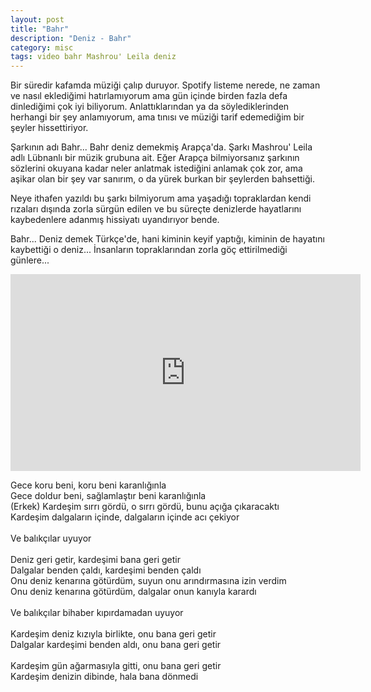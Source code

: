 ```yaml
---
layout: post
title: "Bahr"
description: "Deniz - Bahr"
category: misc
tags: video bahr Mashrou' Leila deniz
---
```


Bir süredir kafamda müziği çalıp duruyor. Spotify listeme nerede, ne zaman ve nasıl eklediğimi hatırlamıyorum ama gün içinde birden fazla defa dinlediğimi çok iyi biliyorum. Anlattıklarından ya da söylediklerinden herhangi bir şey anlamıyorum, ama tınısı ve müziği tarif edemediğim bir şeyler hissettiriyor. 


Şarkının adı Bahr... Bahr deniz demekmiş Arapça'da. Şarkı Mashrou' Leila adlı Lübnanlı bir müzik grubuna ait. Eğer Arapça bilmiyorsanız şarkının sözlerini okuyana kadar neler anlatmak istediğini anlamak çok zor, ama aşikar olan bir şey var sanırım, o da yürek burkan bir şeylerden bahsettiği.

Neye ithafen yazıldı bu şarkı bilmiyorum ama yaşadığı topraklardan kendi rızaları dışında zorla sürgün edilen ve bu süreçte denizlerde hayatlarını kaybedenlere adanmış hissiyatı uyandırıyor bende.

Bahr... Deniz demek Türkçe'de, hani kiminin keyif yaptığı, kiminin de hayatını kaybettiği o deniz... İnsanların topraklarından zorla göç ettirilmediği günlere...

<center><iframe width="560" height="315" src="https://www.youtube.com/watch?v=25ftk4-76mQ" frameborder="0" allowfullscreen></iframe></center>


Gece koru beni, koru beni karanlığınla <br/>
Gece doldur beni, sağlamlaştır beni karanlığınla <br/>
(Erkek) Kardeşim sırrı gördü, o sırrı gördü, bunu açığa çıkaracaktı <br/>
Kardeşim dalgaların içinde, dalgaların içinde acı çekiyor <br/>
<br/>
Ve balıkçılar uyuyor <br/>
<br/>
Deniz geri getir, kardeşimi bana geri getir <br/>
Dalgalar benden çaldı, kardeşimi benden çaldı <br/>
Onu deniz kenarına götürdüm, suyun onu arındırmasına izin verdim <br/>
Onu deniz kenarına götürdüm, dalgalar onun kanıyla karardı <br/>
<br/>
Ve balıkçılar bihaber kıpırdamadan uyuyor <br/>
<br/>
Kardeşim deniz kızıyla birlikte, onu bana geri getir <br/>
Dalgalar kardeşimi benden aldı, onu bana geri getir <br/>
<br/>
Kardeşim gün ağarmasıyla gitti, onu bana geri getir <br/>
Kardeşim denizin dibinde, hala bana dönmedi <br/>
